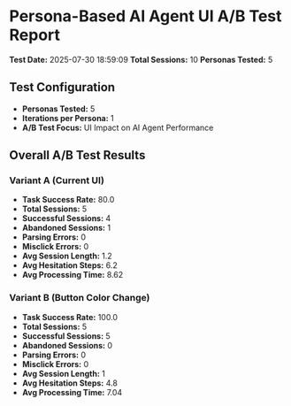 # Persona-Based AI Agent UI A/B Test Report
**Test Date:** 2025-07-30 18:59:09
**Total Sessions:** 10
**Personas Tested:** 5

## Test Configuration
- **Personas Tested:** 5
- **Iterations per Persona:** 1
- **A/B Test Focus:** UI Impact on AI Agent Performance

## Overall A/B Test Results
### Variant A (Current UI)
- **Task Success Rate:** 80.0
- **Total Sessions:** 5
- **Successful Sessions:** 4
- **Abandoned Sessions:** 1
- **Parsing Errors:** 0
- **Misclick Errors:** 0
- **Avg Session Length:** 1.2
- **Avg Hesitation Steps:** 6.2
- **Avg Processing Time:** 8.62

### Variant B (Button Color Change)
- **Task Success Rate:** 100.0
- **Total Sessions:** 5
- **Successful Sessions:** 5
- **Abandoned Sessions:** 0
- **Parsing Errors:** 0
- **Misclick Errors:** 0
- **Avg Session Length:** 1
- **Avg Hesitation Steps:** 4.8
- **Avg Processing Time:** 7.04
